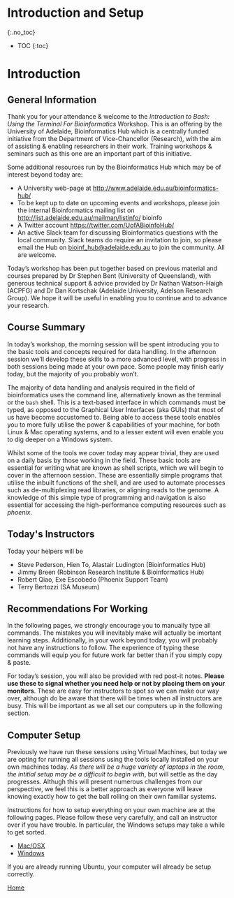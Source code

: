# Introduction and Setup
{:.no_toc}

* TOC
{:toc}

# Introduction

## General Information

Thank you for your attendance & welcome to the *Introduction to Bash: Using the Terminal For Bioinformatics* Workshop.
This is an offering by the University of Adelaide, Bioinformatics Hub which is a centrally funded initiative from the Department of Vice-Chancellor (Research), with the aim of assisting & enabling researchers in their work.
Training workshops & seminars such as this one are an important part of this initiative.

Some additional resources run by the Bioinformatics Hub which may be of interest beyond today are:

- A University web-page at http://www.adelaide.edu.au/bioinformatics-hub/
- To be kept up to date on upcoming events and workshops, please join the internal Bioinformatics mailing list on http://list.adelaide.edu.au/mailman/listinfo/ bioinfo
- A Twitter account https://twitter.com/UofABioinfoHub/
- An active Slack team for discussing Bioinformatics questions with the local community. Slack teams do require an invitation to join, so please email the Hub on bioinf_hub@adelaide.edu.au to join the community. All are welcome.

Today’s workshop has been put together based on previous material and courses prepared by Dr Stephen Bent (University of Queensland), with generous technical support & advice provided by Dr Nathan Watson-Haigh (ACPFG) and Dr Dan Kortschak (Adelaide
University, Adelson Research Group).
We hope it will be useful in enabling you to continue and to advance your research.

## Course Summary

In today’s workshop, the morning session will be spent introducing you to the basic tools and concepts required for data handling.
In the afternoon session we’ll develop these skills to a more advanced level, with progress in both sessions being made at your own pace.
Some people may finish early today, but the majority of you probably won’t.

The majority of data handling and analysis required in the field of bioinformatics uses the command line, alternatively known as the terminal or the `bash` shell.
This is a text-based interface in which commands must be typed, as opposed to the Graphical User Interfaces (aka GUIs) that most of us have become accustomed to.
Being able to access these tools enables you to more fully utilise the power & capabilities of your machine, for both Linux & Mac operating systems, and to a lesser extent will even enable you to dig deeper on a Windows system.

Whilst some of the tools we cover today may appear trivial, they are used on a daily basis by those working in the field.
These basic tools are essential for writing what are known as shell scripts, which we will begin to cover in the afternoon session.
These are essentially simple programs that utilise the inbuilt functions of the shell, and are used to automate processes such as de-multiplexing read libraries, or aligning reads to the genome.
A knowledge of this simple type of programming and navigation is also essential for accessing the high-performance computing resources such as *phoenix*.

## Today's Instructors

Today your helpers will be

- Steve Pederson, Hien To, Alastair Ludington (Bioinformatics Hub)
- Jimmy Breen (Robinson Research Institute & Bioinformatics Hub)
- Robert Qiao, Exe Escobedo (Phoenix Support Team)
- Terry Bertozzi (SA Museum)

## Recommendations For Working

In the following pages, we strongly encourage you to manually type all commands.
The mistakes you will inevitably make will actually be imortant learning steps.
Additionally, in your work beyond today, you will probably not have any instructions to follow.
The experience of typing these commands will equip you for future work far better than if you simply copy & paste.

For today’s session, you will also be provided with red post-it notes.
**Please use these to signal whether you need help or not by placing them on your monitors**.
These are easy for instructors to spot so we can make our way over, although do be aware that there will be times when all instructors are busy.
This will be important as we all set our computers up in the following section.

## Computer Setup

Previously we have run these sessions using Virtual Machines, but today we are opting for running all sessions using the tools locally installed on your own machines today.
*As there will be a huge variety of laptops in the room, the intitial setup may be a difficult to begin with*, but will settle as the day progresses.
Althugh this will present numerous challenges from our perspective, we feel this is a better approach as everyone will leave knowing exactly how to get the ball rolling on their own familiar systems.

Instructions for how to setup everything on your own machine are at the following pages.
Please follow these very carefully, and call an instructor over if you have trouble.
In particular, the Windows setups may take a while to get sorted.

- [Mac/OSX](../install/osxInstall)
- [Windows](../install/windowsInstall)

If you are already running Ubuntu, your computer will already be setup correctly.

[Home](../)
